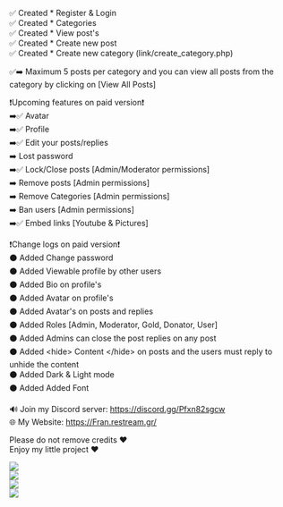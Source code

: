 ✅ Created * Register & Login  
✅ Created * Categories  
✅ Created * View post's  
✅ Created * Create new post  
✅ Created * Create new category (link/create_category.php)  

✅➡️ Maximum 5 posts per category and you can view all posts from the category by clicking on [View All Posts]  

❗Upcoming features on paid version❗  
➡️✅ Avatar  
➡️✅ Profile  
➡️✅ Edit your posts/replies  
➡️ Lost password  
➡️✅ Lock/Close posts [Admin/Moderator permissions]  
➡️ Remove posts [Admin permissions]  
➡️ Remove Categories [Admin permissions]  
➡️ Ban users [Admin permissions]  
➡️✅ Embed links [Youtube & Pictures]  

❗Change logs on paid version❗  
⚫ Added Change password  
⚫ Added Viewable profile by other users  
⚫ Added Bio on profile's  
⚫ Added Avatar on profile's  
⚫ Added Avatar's on posts and replies  
⚫ Added Roles [Admin, Moderator, Gold, Donator, User]  
⚫ Added Admins can close the post replies on any post  
⚫ Added &lt;hide&gt; Content &lt;/hide&gt; on posts and the users must reply to unhide the content  
⚫ Added Dark & Light mode  
⚫ Added Added Font  

🔊 Join my Discord server: https://discord.gg/Pfxn82sgcw  
🌐 My Website: https://Fran.restream.gr/  

Please do not remove credits ❤️  
Enjoy my little project ❤️  
  
![](https://github.com/FRANkiller13/mini-forum/blob/main/Forum.png)  
![](https://github.com/FRANkiller13/mini-forum/blob/main/login.png)  
![](https://github.com/FRANkiller13/mini-forum/blob/main/reg.png)  
![](https://github.com/FRANkiller13/mini-forum/blob/main/viewpost.png)  
